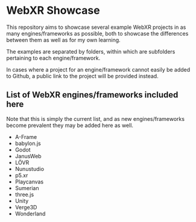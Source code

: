# WebXR Showcase

This repository aims to showcase several example WebXR projects in as many engines/frameworks as possible, both to showcase the differences between them as well as for my own learning.

The examples are separated by folders, within which are subfolders pertaining to each engine/framework.

In cases where a project for an engine/framework cannot easily be added to Github, a public link to the project will be provided instead.

## List of WebXR engines/frameworks included here

Note that this is simply the current list, and as new engines/frameworks become prevalent they may be added here as well.

- A-Frame
- babylon.js
- Godot
- JanusWeb
- LÖVR
- Nunustudio
- p5.xr
- Playcanvas
- Sumerian
- three.js
- Unity
- Verge3D
- Wonderland
